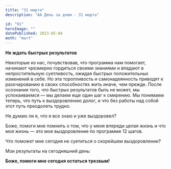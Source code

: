 ```yaml
---
title: "31 марта"
description: "АА День за днем - 31 марта"

id: "91"
heroImage: ""
datePublished: 2023-05-04
moth: "mart"
---
```


**Не ждать быстрых результатов**

Некоторые из нас, почувствовав, что программа нам помогает, начинают чрезмерно
гордиться своими знаниями и впадают в непростительную суетливость, ожидая
быстрых положительных изменений в себе. Но эта торопливость и самонадеянность
приводят к разочарованию в своих способностях жить иначе, чем прежде. После
осознания того, что быстрых результатов быть не может, мы успокаиваемся — мы
делаем еще один шаг к смирению. Мы понимаем теперь, что путь к выздоровлению
долог, и что без работы над собой этот путь преодолеть трудно.

Не думаю ли я, что я все знаю и уже выздоровел?

Боже, помоги мне помнить о том, что у меня впереди целая жизнь и что моя жизнь
— это мое выздоровление по программе 12 шагов.

Что поможет мне сегодня не суетиться о скорейшем выздоровлении?

Мои результаты на сегодняшний день:

**Боже, помоги мне сегодня остаться трезвым!**
